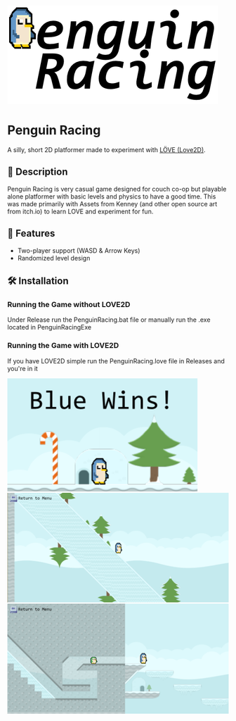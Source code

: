 ![Title Image](./Assets/Art/Title.png)
# Penguin Racing

A silly, short 2D platformer made to experiment with [LÖVE (Love2D)](https://love2d.org/).

## 📜 Description

Penguin Racing is very casual game designed for couch co-op but playable alone platformer with basic levels and physics to have a good time. 
This was made primarily with Assets from Kenney (and other open source art from itch.io) to learn LOVE and experiment for fun.

## 🚀 Features

- Two-player support (WASD & Arrow Keys)
- Randomized level design

## 🛠 Installation
### Running the Game without LOVE2D
Under Release run the PenguinRacing.bat file or manually run the .exe located in PenguinRacingExe

### Running the Game with LOVE2D
If you have LOVE2D simple run the PenguinRacing.love file in Releases and you're in it 

![Blue Wins!](./Markdown-Images/Blue-Wins.png)
![Big Slide](./Markdown-Images/Big-Slide.png)
![Two Player](./Markdown-Images/Two-Player.png)